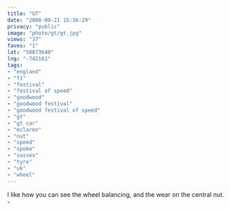 ```yaml
---
title: "GT"
date: "2008-09-21 15:36:29"
privacy: "public"
image: "photo/gt/gt.jpg"
views: "37"
faves: "1"
lat: "50873640"
lng: "-742161"
tags:
- "england"
- "f1"
- "festival"
- "festival of speed"
- "goodwood"
- "goodwood festival"
- "goodwood festival of speed"
- "gt"
- "gt car"
- "mclaren"
- "nut"
- "speed"
- "spoke"
- "sussex"
- "tyre"
- "uk"
- "wheel"
---
```

I like how you can see the wheel balancing, and the wear on the central nut. - <a href="/photos/2008/09/21/gt"></a>
